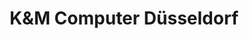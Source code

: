 ---
title: "K&M Computer Düsseldorf"
url: /duesseldorf/kundm-computer-duesseldorf/
shop: Computer
---